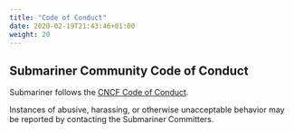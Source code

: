 ```yaml
---
title: "Code of Conduct"
date: 2020-02-19T21:43:46+01:00
weight: 20
---
```


## Submariner Community Code of Conduct

Submariner follows the [CNCF Code of Conduct][1].

Instances of abusive, harassing, or otherwise unacceptable behavior may be
reported by contacting the Submariner Committers.

[1]: https://github.com/cncf/foundation/blob/bec34a2614c980f8cfe38b18105e0baa820936cc/code-of-conduct.md
